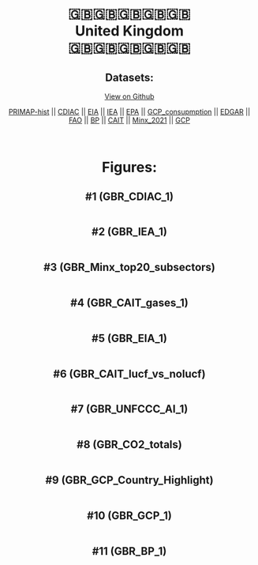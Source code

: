 
<center>
<h1 align="center">
🇬🇧🇬🇧🇬🇧🇬🇧🇬🇧
<br>
United Kingdom
<br>
🇬🇧🇬🇧🇬🇧🇬🇧🇬🇧
</h1>
<h2>Datasets:</h2>
<p><a href="https://github.com/dquintani/GreenhouseData/tree/master/country_data/GBR_United Kingdom/data">View on Github</a>
<br></p><p><a href="data/GBR_PRIMAP-hist.csv">PRIMAP-hist</a> || <a href="data/GBR_CDIAC.csv">CDIAC</a> || <a href="data/GBR_EIA.csv">EIA</a> || <a href="data/GBR_IEA.csv">IEA</a> || <a href="data/GBR_EPA.csv">EPA</a> || <a href="data/GBR_GCP_consupmption.csv">GCP_consupmption</a> || <a href="data/GBR_EDGAR.csv">EDGAR</a> || <a href="data/GBR_FAO.csv">FAO</a> || <a href="data/GBR_BP.csv">BP</a> || <a href="data/GBR_CAIT.csv">CAIT</a> || <a href="data/GBR_Minx_2021.csv">Minx_2021</a> || <a href="data/GBR_GCP.csv">GCP</a></p><p><br></p>
<h1>Figures:</h1><h2>#1 (GBR_CDIAC_1)</h2>
<p><img alt="" src="figures/GBR_CDIAC_1.png" /></p><h2>#2 (GBR_IEA_1)</h2>
<p><img alt="" src="figures/GBR_IEA_1.png" /></p><h2>#3 (GBR_Minx_top20_subsectors)</h2>
<p><img alt="" src="figures/GBR_Minx_top20_subsectors.png" /></p><h2>#4 (GBR_CAIT_gases_1)</h2>
<p><img alt="" src="figures/GBR_CAIT_gases_1.png" /></p><h2>#5 (GBR_EIA_1)</h2>
<p><img alt="" src="figures/GBR_EIA_1.png" /></p><h2>#6 (GBR_CAIT_lucf_vs_nolucf)</h2>
<p><img alt="" src="figures/GBR_CAIT_lucf_vs_nolucf.png" /></p><h2>#7 (GBR_UNFCCC_AI_1)</h2>
<p><img alt="" src="figures/GBR_UNFCCC_AI_1.png" /></p><h2>#8 (GBR_CO2_totals)</h2>
<p><img alt="" src="figures/GBR_CO2_totals.png" /></p><h2>#9 (GBR_GCP_Country_Highlight)</h2>
<p><img alt="" src="figures/GBR_GCP_Country_Highlight.png" /></p><h2>#10 (GBR_GCP_1)</h2>
<p><img alt="" src="figures/GBR_GCP_1.png" /></p><h2>#11 (GBR_BP_1)</h2>
<p><img alt="" src="figures/GBR_BP_1.png" /></p>